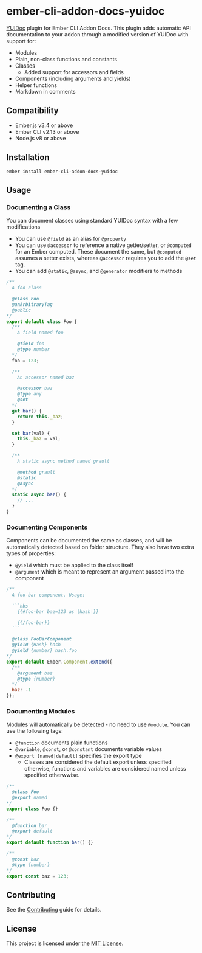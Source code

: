 ember-cli-addon-docs-yuidoc
==============================================================================

[YUIDoc](https://github.com/yui/yuidoc) plugin for Ember CLI Addon Docs. This
plugin adds automatic API documentation to your addon through a modified
version of YUIDoc with support for:

* Modules
* Plain, non-class functions and constants
* Classes
  * Added support for accessors and fields
* Components (including arguments and yields)
* Helper functions
* Markdown in comments


Compatibility
------------------------------------------------------------------------------

* Ember.js v3.4 or above
* Ember CLI v2.13 or above
* Node.js v8 or above


Installation
------------------------------------------------------------------------------

```
ember install ember-cli-addon-docs-yuidoc
```


Usage
------------------------------------------------------------------------------

### Documenting a Class

You can document classes using standard YUIDoc syntax with a few modifications

* You can use `@field` as an alias for `@property`
* You can use `@accessor` to reference a native getter/setter, or `@computed`
for an Ember computed. These document the same, but `@computed` assumes a
setter exists, whereas `@accessor` requires you to add the `@set` tag.
* You can add `@static`, `@async`, and `@generator` modifiers to methods

```js
/**
  A foo class

  @class Foo
  @anArbitraryTag
  @public
*/
export default class Foo {
  /**
    A field named foo

    @field foo
    @type number
  */
  foo = 123;

  /**
    An accessor named baz

    @accessor baz
    @type any
    @set
  */
  get bar() {
    return this._baz;
  }

  set bar(val) {
    this._baz = val;
  }

  /**
    A static async method named grault

    @method grault
    @static
    @async
  */
  static async baz() {
    // ...
  }
}
```

### Documenting Components

Components can be documented the same as classes, and will be automatically
detected based on folder structure. They also have two extra types of
properties:

* `@yield` which must be applied to the class itself
* `@argument` which is meant to represent an argument passed into the
component

~~~js
/**
  A foo-bar component. Usage:

  ```hbs
    {{#foo-bar baz=123 as |hash|}}

    {{/foo-bar}}
  ```

  @class FooBarComponent
  @yield {Hash} hash
  @yield {number} hash.foo
*/
export default Ember.Component.extend({
  /**
    @argument baz
    @type {number}
  */
  baz: -1
});
~~~

### Documenting Modules

Modules will automatically be detected - no need to use `@module`. You can use
the following tags:

* `@function` documents plain functions
* `@variable`, `@const`, or `@constant` documents variable values
* `@export [named|default]` specifies the export type
  * Classes are considered the default export unless specified otherwise,
  functions and variables are considered named unless specified otherwwise.

```js
/**
  @class Foo
  @export named
*/
export class Foo {}

/**
  @function bar
  @export default
*/
export default function bar() {}

/**
  @const baz
  @type {number}
*/
export const baz = 123;
```

Contributing
------------------------------------------------------------------------------

See the [Contributing](CONTRIBUTING.md) guide for details.


License
------------------------------------------------------------------------------

This project is licensed under the [MIT License](LICENSE.md).

